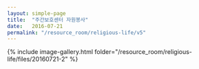```yaml
---
layout: simple-page
title:  "주간보호센터 자원봉사"
date:   2016-07-21
permalink: "/resource_room/religious-life/v5"
---
```




{% include image-gallery.html folder="/resource_room/religious-life/files/20160721-2" %}